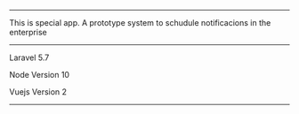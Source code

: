 ***************************************************************

This is special app. A prototype system to schudule notificacions in the enterprise


***********************************************************

Laravel 5.7

Node Version 10

Vuejs Version 2

**********************************************************
